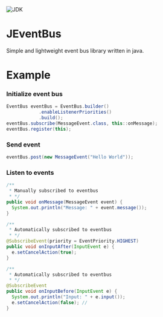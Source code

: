 <img src="https://img.shields.io/static/v1?label=JDK&message=17%2B&color=3495eb&logoColor=white" alt="JDK" />

# JEventBus
Simple and lightweight event bus library written in java.

# Example

### Initialize event bus
```java
EventBus eventBus = EventBus.builder()
            .enableListenerPriorities()
            .build();
eventBus.subscribe(MessageEvent.class, this::onMessage);
eventBus.register(this);


```

### Send event
```java
eventBus.post(new MessageEvent("Hello World"));
```

### Listen to events
```java
/**
 * Manually subscribed to eventbus
 * */
public void onMessage(MessageEvent event) {
  System.out.println("Message: " + event.message());
}

/**
 * Automatically subscribed to eventbus
 * */
@SubscribeEvent(priority = EventPriority.HIGHEST)
public void onInputAfter(InputEvent e) {
  e.setCancelAction(true);
}

/**
 * Automatically subscribed to eventbus
 * */
@SubscribeEvent
public void onInputBefore(InputEvent e) {
  System.out.println("Input: " + e.input());
  e.setCancelAction(false); //
}
```
